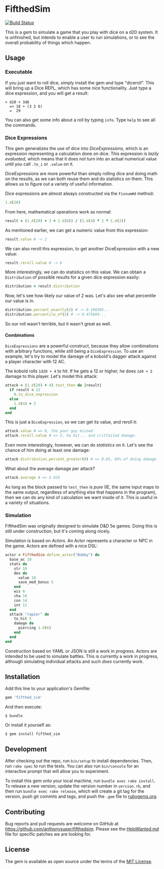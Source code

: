 # FifthedSim
[![Build Status](https://travis-ci.org/AnthonySuper/FifthedSim.svg?branch=master)](https://travis-ci.org/AnthonySuper/FifthedSim)


This is a gem to simulate a game that you play with dice on a d20 system.
It is unfinished, but intends to enable a user to run simulations, or to see the overall probability of things which happen.

## Usage

### Executable

If you just want to roll dice, simply install the gem and type "diceroll".
This will bring up a Dice REPL, which has some nice functionality.
Just type a dice expression, and you will get a result:

```
> d20 + 3d6
  => 18 + (3 2 6)
  =  29
```
You can also get some info about a roll by typing `info`.
Type `help` to see all the commands.

### Dice Expressions

This gem generalizes the use of dice into *DiceExpressions*, which is an expression representing a calculation done on dice.
This expression is *lazily evaluated*, which means that it does not turn into an actual numerical value until you call `.to_i` or `.value` on it.

DiceExpressions are more powerful than simply rolling dice and doing math on the results, as we can both reuse them and do statistics on them.
This allows us to figure out a variety of useful information.

Dice expressions are almost always constructed via the `Fixnum#d` method:

```ruby
1.d(20)
```

From here, mathematical operations work as normal:

```ruby
result = (1.d(20) + 3 + 2.d(6)) / (1.d(4) * 2 * 1.d(2))
```

As mentioned earlier, we can get a numeric value from this expression:

```ruby
result.value # -> 2
```

We can also reroll this expression, to get another DiceExpression with a new value:

```ruby
result.reroll.value # -> 6
```

More interestingly, we can do statistics on this value.
We can obtain a `Distribution` of possible results for a given dice expression easily:

```ruby
distribution = result.distribution
```

Now, let's see how likely our value of 2 was.
Let's also see what percentile our value is in.

```ruby
distribution.percent_exactly(2) # -> 0.199305...
distribution.percentile_of(2) # -> 0.475694...
```

So our roll wasn't terrible, but it wasn't great as well.

#### Combinations
`DiceExpressions` are a powerful construct, because they allow combinations with arbitrary functions, while still being a `DiceExpression`.
To use an example, let's try to model the damage of a kobold's dagger attack against a player character with 12 AC.

The kobold rolls `1d20 + 4` to hit.
If he gets a 12 or higher, he does `1d4 + 2` damage to this player.
Let's model this attack:

```ruby
attack = (1.d(20) + 4).test_then do |result|
  if result < 12
    0.to_dice_expression
  else
    1.d(4) + 2
  end
end
```

This is just a `DiceExpression`, so we can get its value, and reroll it:

```ruby
attack.value # => 0, the poor guy missed
attack.reroll.value # => 3, he hit... and critfailed damage.
```

Even more interestingly, however, we can do *statistics* on it.
Let's see the chance of him doing at least one damage:

```ruby
attack.distribution.percent_greater(0) # => 0.65, 65% of doing damage
```
What about the average damage per attack?

```ruby
attack.average # => 2.925
```

As long as the block passed to `test_then` is *pure* (IE, the same input maps to the same output, regardless of anything else that happens in the program), then we can do any kind of calculation we want inside of it.
This is useful in a variety of situations.

### Simulation
FifthedSim was originally designed to simulate D&D 5e games.
Doing this is still under construction, but it's coming along nicely.

Simulation is based on *Actors*.
An Actor represents a character or NPC in the game.
Actors are defined with a nice DSL:

```ruby
actor = FifthedSim.define_actor("Bobby") do
  base_ac 10
  stats do
    str 10
    dex do
      value 18
      save_mod_bonus 5
    end
    wis 8
    cha 16
    con 14
    int 12
  end
  attack "rapier" do
    to_hit 5
    damage do
      piercing 1.d(6)
    end
  end
end
```

Construction based on YAML or JSON is still a work in progress.
Actors are intended to be used to simulate battles.
This is currently a work in progress, although simulating individual attacks and such *does* currently work.


## Installation

Add this line to your application's Gemfile:

```ruby
gem 'fifthed_sim'
```

And then execute:

    $ bundle

Or install it yourself as:

    $ gem install fifthed_sim

## Development

After checking out the repo, run `bin/setup` to install dependencies. Then, run `rake spec` to run the tests. You can also run `bin/console` for an interactive prompt that will allow you to experiment.

To install this gem onto your local machine, run `bundle exec rake install`. To release a new version, update the version number in `version.rb`, and then run `bundle exec rake release`, which will create a git tag for the version, push git commits and tags, and push the `.gem` file to [rubygems.org](https://rubygems.org).

## Contributing

Bug reports and pull requests are welcome on GitHub at https://github.com/anthonysuper/fifthedsim.
Please see the [HelpWanted.md](HelpWanted.md) file for specific patches we are looking for.

## License

The gem is available as open source under the terms of the [MIT License](http://opensource.org/licenses/MIT).

